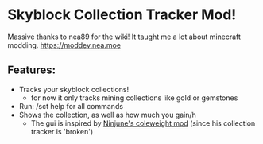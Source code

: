 # Skyblock Collection Tracker Mod!
Massive thanks to nea89 for the wiki! It taught me a lot about minecraft modding.
https://moddev.nea.moe

## Features: 
- Tracks your skyblock collections!
  - for now it only tracks mining collections like gold or gemstones
- Run: /sct help for all commands
- Shows the collection, as well as how much you gain/h
  - The gui is inspired by [Ninjune's coleweight mod](https://github.com/Ninjune/coleweight?tab=readme-ov-file) (since his collection tracker is 'broken')
  
